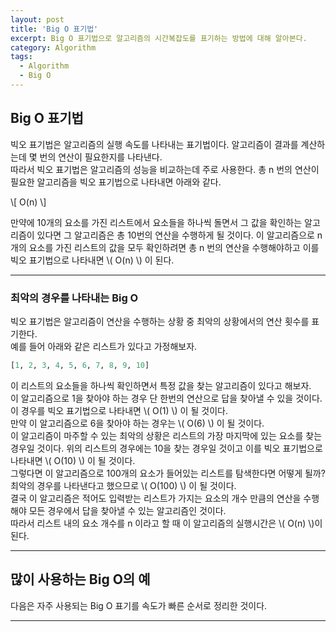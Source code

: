 ```yaml
---
layout: post
title: 'Big O 표기법'
excerpt: Big O 표기법으로 알고리즘의 시간복잡도를 표기하는 방법에 대해 알아본다.
category: Algorithm
tags:
  - Algorithm
  - Big O
---
```


## Big O 표기법

빅오 표기법은 알고리즘의 실행 속도를 나타내는 표기법이다. 알고리즘이 결과를 계산하는데 몇 번의 연산이 필요한지를 나타낸다.  
따라서 빅오 표기법은 알고리즘의 성능을 비교하는데 주로 사용한다.
총 n 번의 연산이 필요한 알고리즘을 빅오 표기법으로 나타내면 아래와 같다.

\\[ O(n) \\]

만약에 10개의 요소를 가진 리스트에서 요소들을 하나씩 돌면서 그 값을 확인하는 알고리즘이 있다면 그 알고리즘은 총 10번의 연산을 수행하게 될 것이다. 이 알고리즘으로 n 개의 요소를 가진 리스트의 값을 모두 확인하려면 총 n 번의 연산을 수행해야하고 이를 빅오 표기법으로 나타내면 \\( O(n) \\) 이 된다.



- - -

###  최악의 경우를 나타내는 Big O
빅오 표기법은 알고리즘이 연산을 수행하는 상황 중 최악의 상황에서의 연산 횟수를 표기한다.  
예를 들어 아래와 같은 리스트가 있다고 가정해보자.

```py
[1, 2, 3, 4, 5, 6, 7, 8, 9, 10]
```

이 리스트의 요소들을 하나씩 확인하면서 특정 값을 찾는 알고리즘이 있다고 해보자.  
이 알고리즘으로 1을 찾아야 하는 경우 단 한번의 연산으로 답을 찾아낼 수 있을 것이다. 이 경우를 빅오 표기법으로 나타내면 \\( O(1) \\) 이 될 것이다.  
만약 이 알고리즘으로 6을 찾아야 하는 경우는 \\( O(6) \\) 이 될 것이다.  
이 알고리즘이 마주할 수 있는 최악의 상황은 리스트의 가장 마지막에 있는 요소를 찾는 경우일 것이다. 위의 리스트의 경우에는 10을 찾는 경우일 것이고 이를 빅오 표기법으로 나타내면 \\( O(10) \\) 이 될 것이다.  
그렇다면 이 알고리즘으로 100개의 요소가 들어있는 리스트를 탐색한다면 어떻게 될까? 최악의 경우를 나타낸다고 했으므로 \\( O(100) \\) 이 될 것이다.  
결국 이 알고리즘은 적어도 입력받는 리스트가 가지는 요소의 개수 만큼의 연산을 수행해야 모든 경우에서 답을 찾아낼 수 있는 알고리즘인 것이다.  
따라서 리스트 내의 요소 개수를 n 이라고 할 때 이 알고리즘의 실행시간은 \\( O(n) \\)이 된다.

- - -

## 많이 사용하는 Big O의 예

다음은 자주 사용되는 Big O 표기를 속도가 빠른 순서로 정리한 것이다.

- - -

### 